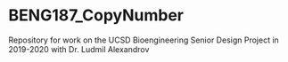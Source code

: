 # BENG187_CopyNumber
Repository for work on the UCSD Bioengineering Senior Design Project in 2019-2020 with Dr. Ludmil Alexandrov
